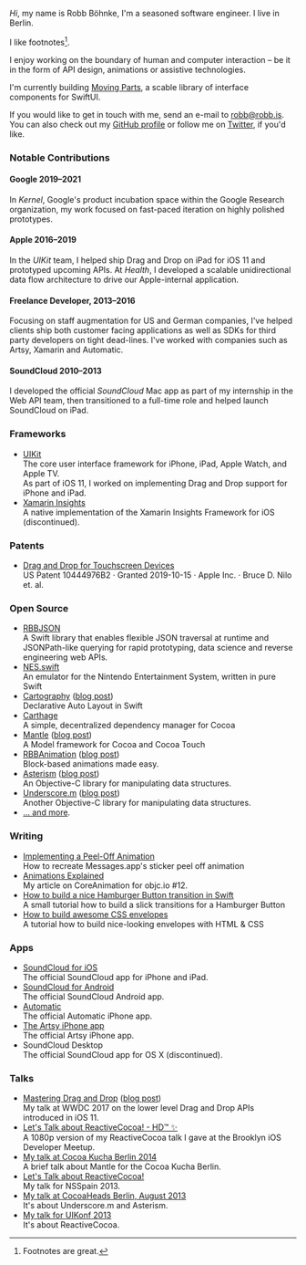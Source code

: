 *Hi*, my name is Robb Böhnke, I'm a seasoned software engineer. I live in Berlin.

I like footnotes[^footnotes].

[^footnotes]: Footnotes are great. 

I enjoy working on the boundary of human and computer interaction – be it in the form of API design, animations or assistive technologies.

I'm currently building [Moving Parts](https://movingparts.io), a scable library of interface components for SwiftUI.

If you would like to get in touch with me, send an e-mail to [robb@robb.is](mailto:robb@robb.is). You can also check out my [GitHub profile][github] or follow me on [Twitter][twitter], if you'd like.

### Notable Contributions

#### Google 2019–2021

In _Kernel_, Google's product incubation space within the Google Research organization, my work focused on fast-paced iteration on highly polished prototypes.

#### Apple 2016–2019

In the _UIKit_ team, I helped ship Drag and Drop on iPad for iOS 11 and prototyped upcoming APIs. At _Health_, I developed a scalable unidirectional data flow architecture to drive our Apple-internal application.

#### Freelance Developer, 2013–2016

Focusing on staff augmentation for US and German companies, I've helped clients ship both customer facing applications as well as SDKs for third party developers on tight dead-lines. I've worked with companies such as Artsy, Xamarin and Automatic.

#### SoundCloud 2010–2013

I developed the official _SoundCloud_ Mac app as part of my internship in the Web API team, then transitioned to a full-time role and helped launch SoundCloud on iPad.

### Frameworks

- [UIKit](https://developer.apple.com/reference/uikit)<br>
The core user interface framework for iPhone, iPad, Apple Watch, and Apple TV.  
As part of iOS&nbsp;11, I worked on implementing Drag and Drop support for iPhone and iPad.
- [Xamarin Insights](https://developer.xamarin.com/insights/)<br>
A native implementation of the Xamarin Insights Framework for iOS
(discontinued).

### Patents

- [Drag and Drop for Touchscreen Devices](https://patents.google.com/patent/US10444976B2)<br>
  US Patent 10444976B2 · Granted 2019-10-15 · Apple Inc. · Bruce D. Nilo et. al.

### Open Source

- [RBBJSON](https://github.com/robb/RBBJSON)<br>
A Swift library that enables flexible JSON traversal at runtime and JSONPath-like querying for rapid prototyping, data science and reverse engineering web APIs.
- [NES.swift](https://github.com/robb/NES.swift)<br>
An emulator for the Nintendo Entertainment System, written in pure Swift
- [Cartography](https://github.com/robb/Cartography) ([blog post](/working-on/cartography))<br>
Declarative Auto Layout in Swift
- [Carthage](https://github.com/Carthage/Carthage)<br>
A simple, decentralized dependency manager for Cocoa
- [Mantle](https://github.com/Mantle/Mantle) ([blog post](/working-on/mantle-2.0))<br>
A Model framework for Cocoa and Cocoa Touch
- [RBBAnimation](https://github.com/robb/RBBAnimation) ([blog post](/working-on/rbbanimation))<br>
Block-based animations made easy.
- [Asterism](https://github.com/robb/Asterism) ([blog post](/working-on/asterism))<br>
An Objective-C library for manipulating data structures.
- [Underscore.m](https://github.com/robb/Underscore.m)  ([blog post](/working-on/underscore.m))<br>
Another Objective-C library for manipulating data structures.
- [… and more][github].

### Writing

- [Implementing a Peel-Off Animation](/working-on/a-peel-off-animation)<br>
How to recreate Messages.app's sticker peel off animation
- [Animations Explained](http://www.objc.io/issue-12/animations-explained.html)<br>
My article on CoreAnimation for objc.io #12.
- [How to build a nice Hamburger Button transition in Swift](/working-on/a-hamburger-button-transition)<br>
A small tutorial how to build a slick transitions for a Hamburger Button
- [How to build awesome CSS envelopes](/working-on/css-envelopes)<br>
A tutorial how to build nice-looking envelopes with HTML & CSS

### Apps

- [SoundCloud for iOS](http://itunes.apple.com/en/app/soundcloud/id336353151)<br>
The official SoundCloud app for iPhone and iPad.
- [SoundCloud for Android](https://play.google.com/store/apps/details?id=com.soundcloud.android)<br>
The official SoundCloud Android app.
- [Automatic](https://itunes.apple.com/us/app/automatic/id1017156678)<br>
The official Automatic iPhone app.
- [The Artsy iPhone app](/working-on/artsy-iphone-app)<br>
The official Artsy iPhone app.
- SoundCloud Desktop<br>
The official SoundCloud app for OS X (discontinued).

### Talks

- [Mastering Drag and Drop](https://developer.apple.com/videos/play/wwdc2017/213/) ([blog post](/speaking-at/WWDC-2017))<br>
My talk at WWDC 2017 on the lower level Drag and Drop APIs introduced in iOS 11.
- [Let's Talk about ReactiveCocoa! - HD™ ✨](/speaking-at/brooklyn-ios-meetup-feb-2014)<br>
A 1080p version of my ReactiveCocoa talk I gave at the Brooklyn iOS Developer Meetup.
- [My talk at Cocoa Kucha Berlin 2014](/speaking-at/cocoa-kucha-berlin)<br>
A brief talk about Mantle for the Cocoa Kucha Berlin.
- [Let's Talk about ReactiveCocoa!](/speaking-at/nsspain-2013)<br>
My talk for NSSpain 2013.
- [My talk at CocoaHeads Berlin, August 2013](/speaking-at/coocaheads-august-2013)<br>
It's about Underscore.m and Asterism.
- [My talk for UIKonf 2013](/speaking-at/uikonf-2013)<br>
It's about ReactiveCocoa.

[soundcloud_android]: https://play.google.com/store/apps/details?id=com.soundcloud.android
[soundcloud_ios]:     http://itunes.apple.com/en/app/soundcloud/id336353151
[soundcloud]:         https://soundcloud.com
[twitter]:            https://twitter.com/dlx
[github]:             https://github.com/robb
